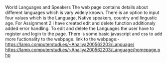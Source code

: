 World Languages and Speakers
The web page contains details about different languages which is vary widely known.
There is an option to input four values which is the Language, Native speakers, country and lingustic age.
For Assignment 2 i have created edit and delete function additionaly added error handling.
To edit and delete the Languages the user have to register and login to the page.
There is some basic javascript and css to add more fuctionality to the webpage.
link to the webpage:- https://lamp.computerstudi.es/~Analiya200562203/Language/
                      https://lamp.computerstudi.es/~Analiya200562203/Language/homepage.php
